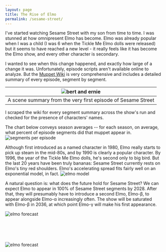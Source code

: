 ```yaml
---
layout: page
title: The Rise of Elmo
permalink: /sesame-street/
---
```


I've started  watching Sesame Street with my son from time to time. I was stunned at how omnipresent Elmo has become. Elmo was already popular when I was a child (I was 6 when the Tickle Me Elmo dolls were released) but it seems to have reached a new level - it really feels like it has become the Elmo show, and every other character is secondary.

I wanted to see when this change happened, and exactly how large of a change it was. Unfortunately, episode scripts aren't available online to analyze. But the [Muppet Wiki](https://muppet.fandom.com/wiki/Sesame_Street) is very comprehensive and includes a detailed summary of every episode, segment by segment.

|![bert and ernie](/assets/bert-and-ernie.png)|
|---|
|A scene summary from the very first episode of Sesame Street|

I scraped the wiki for every segment summary across the show's run and checked for the presence of characters' names.

The chart below conveys season averages -- for each season, on average, what percent of episode segments did that muppet appear in.
![segments per episode](/assets/sesame_Figure_1.png)

Although first introduced as a named character in 1980, Elmo really starts to pick up steam in the mid-80s, and by 1990 is clearly a popular character. By 1996, the year of the Tickle Me Elmo dolls, he's second only to big bird. But the last 20 years have been truly bananas: Sesame Street currently rests on Elmo's tiny red shoulders. Elmo's accelerating spread fits fairly well on an exponential model, in fact.
![elmo  model](/assets/sesame_Figure_2.png)

A natural question is: what does the future hold for Sesame Street? We can expect Elmo to appear in 100% of Sesame Street segments by 2028. After that, they will presumably have to introduce a second Elmo, Elmo-β, to appear alongside Elmo-α increasingly often. The show will be saturated with Elmo-β in 2036, at which point Elmo-γ will make his first appearance.

![elmo  forecast](/assets/sesame_Figure_3.png)  

\
\
\
\
![elmo  forecast](/assets/elmo.jpg_large)

